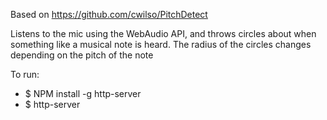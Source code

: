 Based on https://github.com/cwilso/PitchDetect

Listens to the mic using the WebAudio API, and throws circles about when something like a musical note is heard. The radius of the circles changes depending on the pitch of the note

To run:
- $ NPM install -g http-server
- $ http-server